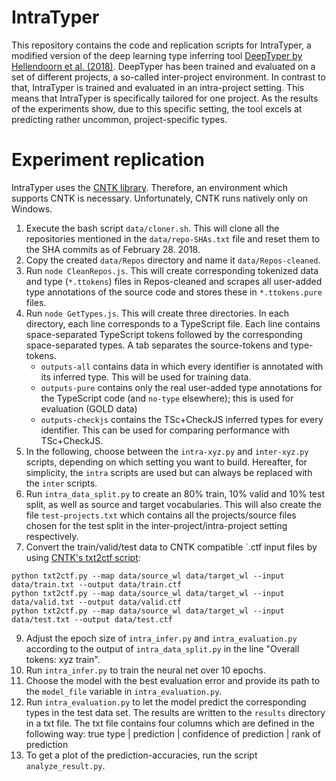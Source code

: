 # IntraTyper

This repository contains the code and replication scripts for IntraTyper, a modified version of the deep learning type inferring tool [DeepTyper by Hellendoorn et al. (2018)](https://github.com/DeepTyper/DeepTyper).
DeepTyper has been trained and evaluated on a set of different projects, a so-called inter-project environment.
In contrast to that, IntraTyper is trained and evaluated in an intra-project setting.
This means that IntraTyper is specifically tailored for one project.
As the results of the experiments show, due to this specific setting, the tool excels at predicting rather uncommon, project-specific types. 

# Experiment replication

IntraTyper uses the [CNTK library](https://docs.microsoft.com/en-us/cognitive-toolkit/).
Therefore, an environment which supports CNTK is necessary.
Unfortunately, CNTK runs natively only on Windows.

1. Execute the bash script `data/cloner.sh`. This will clone all the repositories mentioned in the `data/repo-SHAs.txt` file and reset them to the SHA commits as of February 28. 2018.
2. Copy the created `data/Repos` directory and name it `data/Repos-cleaned`.
3. Run `node CleanRepos.js`. This will create corresponding tokenized data and type (`*.ttokens`) files in Repos-cleaned and scrapes all user-added type annotations of the source code and stores these in `*.ttokens.pure` files.
4. Run `node GetTypes.js`. This will create three directories. In each directory, each line corresponds to a TypeScript file. Each line contains space-separated TypeScript tokens followed by the corresponding space-separated types. A tab separates the source-tokens and type-tokens.
   - `outputs-all` contains data in which every identifier is annotated with its inferred type. This will be used for training data.
   - `outputs-pure` contains only the real user-added type annotations for the TypeScript code (and `no-type` elsewhere); this is used for evaluation (GOLD data)
   - `outputs-checkjs` contains the TSc+CheckJS inferred types for every identifier. This can be used for comparing performance with TSc+CheckJS.
5. In the following, choose between the `intra-xyz.py` and `inter-xyz.py` scripts, depending on which setting you want to build. Hereafter, for simplicity, the `intra` scripts are used but can always be replaced with the `inter` scripts.
6. Run `intra_data_split.py` to create an 80% train, 10% valid and 10% test split, as well as source and target vocabularies. This will also create the file `test-projects.txt` which contains all the projects/source files chosen for the test split in the inter-project/intra-project setting respectively.
7. Convert the train/valid/test data to CNTK compatible `.ctf input files by using [CNTK's txt2ctf script](https://github.com/microsoft/CNTK/blob/master/Scripts/txt2ctf.py):
```
python txt2ctf.py --map data/source_wl data/target_wl --input data/train.txt --output data/train.ctf
python txt2ctf.py --map data/source_wl data/target_wl --input data/valid.txt --output data/valid.ctf
python txt2ctf.py --map data/source_wl data/target_wl --input data/test.txt --output data/test.ctf
```
9. Adjust the epoch size of `intra_infer.py` and `intra_evaluation.py` according to the output of `intra_data_split.py` in the line "Overall tokens: xyz train".
10. Run `intra_infer.py` to train the neural net over 10 epochs.
11. Choose the model with the best evaluation error and provide its path to the `model_file` variable in `intra_evaluation.py`.
12. Run `intra_evaluation.py` to let the model predict the corresponding types in the test data set. The results are written to the `results` directory in a txt file. The txt file contains four columns which are defined in the following way: true type | prediction | confidence of prediction | rank of prediction
13. To get a plot of the prediction-accuracies, run the script `analyze_result.py`.
